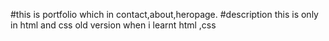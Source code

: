 #this is portfolio which in contact,about,heropage.
#description this is only in html and css old version when i learnt html ,css